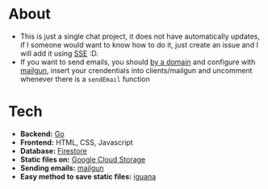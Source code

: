 # About

- This is just a single chat project, it does not have automatically updates, if I someone would want to know how to do it, just create an issue and I will add it using [SSE](https://developer.mozilla.org/en-US/docs/Web/API/Server-sent_events/Using_server-sent_events) :D.
- If you want to send emails, you should [by a domain](https://domains.google) and configure with [mailgun](https://www.mailgun.com), insert your crendentials into clients/mailgun and uncomment whenever there is a `sendEmail` function

# Tech
  - **Backend:**  [Go](https://golang.org)
  - **Frontend:**  HTML, CSS, Javascript
  - **Database:** [Firestore](https://firebase.google.com/docs/firestore)
  - **Static files on:** [Google Cloud Storage](https://cloud.google.com/storage)
  -  **Sending emails:** [mailgun](https://www.mailgun.com)
  - **Easy method to save static files:** [iguana](https://github.com/johnbalvin/iguana)